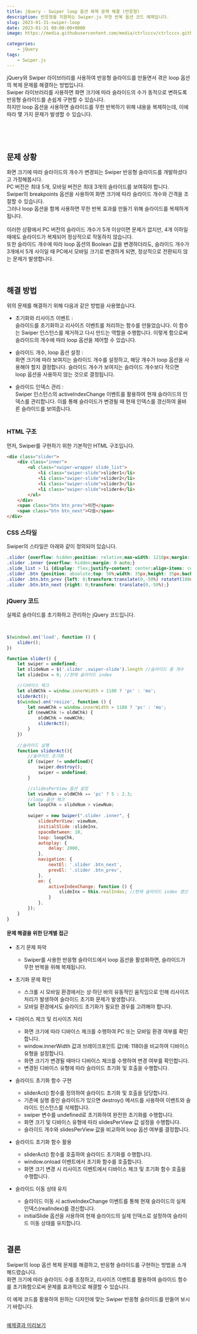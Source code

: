 ```yaml
---
title: jQuery - Swiper loop 옵션 복제 문제 해결 (반응형)
description: 반응형을 지원하는 Swiper.js 무한 반복 옵션 코드 예제입니다.
slug: 2023-01-31-swiper-loop
date: 2023-01-31 00:00:00+0000
image: https://media.githubusercontent.com/media/ctrlcccv/ctrlcccv.github.io/master/assets/img/post/swiper-loop.webp

categories:
    - jQuery
tags:
    - Swiper.js
---
```


jQuery와 Swiper 라이브러리를 사용하여 반응형 슬라이드를 만들면서 겪은 loop 옵션의 복제 문제를 해결하는 방법입니다.  
Swiper 라이브러리를 사용하면 화면 크기에 따라 슬라이드의 수가 동적으로 변하도록 반응형 슬라이드를 손쉽게 구현할 수 있습니다.   
하지만 loop 옵션을 사용하면 슬라이드를 무한 반복하기 위해 내용을 복제하는데, 이에 따라 몇 가지 문제가 발생할 수 있습니다.  

<br>

<ins class="adsbygoogle"
     style="display:block; text-align:center;"
     data-ad-layout="in-article"
     data-ad-format="fluid"
     data-ad-client="ca-pub-8535540836842352"
     data-ad-slot="2974559225"></ins>
<script>
     (adsbygoogle = window.adsbygoogle || []).push({});
</script>


<br>

## 문제 상황
화면 크기에 따라 슬라이드의 개수가 변경되는 Swiper 반응형 슬라이드를 개발하셨다고 가정해봅시다.   
PC 버전은 최대 5개, 모바일 버전은 최대 3개의 슬라이드를 보여줘야 합니다.  
Swiper의 breakpoints 옵션을 사용하여 화면 크기에 따라 슬라이드 개수와 간격을 조절할 수 있습니다.   
그러나 loop 옵션을 함께 사용하면 무한 반복 효과를 만들기 위해 슬라이드를 복제하게 됩니다.  
<br>
이러한 상황에서 PC 버전의 슬라이드 개수가 5개 이상이면 문제가 없지만, 4개 이하일 때에도 슬라이드가 복제되어 정상적으로 작동하지 않습니다.  
또한 슬라이드 개수에 따라 loop 옵션의 Boolean 값을 변경하더라도, 슬라이드 개수가 3개에서 5개 사이일 때 PC에서 모바일 크기로 변경하게 되면, 정상적으로 전환되지 않는 문제가 발생합니다.  

<br>

## 해결 방법
위의 문제를 해결하기 위해 다음과 같은 방법을 사용했습니다.

- 초기화와 리사이즈 이벤트 :  
슬라이드를 초기화하고 리사이즈 이벤트를 처리하는 함수를 만들었습니다. 이 함수는 Swiper 인스턴스를 제거하고 다시 만드는 역할을 수행합니다. 이렇게 함으로써 슬라이드의 개수에 따라 loop 옵션을 제어할 수 있습니다.

- 슬라이드 개수, loop 옵션 설정 :  
화면 크기에 따라 보여지는 슬라이드 개수를 설정하고, 해당 개수가 loop 옵션을 사용해야 할지 결정합니다. 슬라이드 개수가 보여지는 슬라이드 개수보다 작으면 loop 옵션을 사용하지 않는 것으로 결정됩니다.

- 슬라이드 인덱스 관리 :  
Swiper 인스턴스의 activeIndexChange 이벤트를 활용하여 현재 슬라이드의 인덱스를 관리합니다. 이를 통해 슬라이드가 변경될 때 현재 인덱스를 갱신하여 올바른 슬라이드를 보여줍니다.
<br><br>

### HTML 구조

먼저, Swiper를 구현하기 위한 기본적인 HTML 구조입니다.

```html
<div class="slider">
    <div class="inner">
        <ul class="swiper-wrapper slide_list">
            <li class="swiper-slide">slider1</li>
            <li class="swiper-slide">slider2</li>
            <li class="swiper-slide">slider3</li>
            <li class="swiper-slide">slider4</li>
        </ul>
    </div>
    <span class="btn btn_prev">이전</span>
    <span class="btn btn_next">다음</span>
</div>
```

### CSS 스타일

Swiper의 스타일은 아래와 같이 정의되어 있습니다.

```css
.slider {overflow: hidden;position: relative;max-width: 1210px;margin: 50px auto;padding: 0 60px;}
.slider .inner {overflow: hidden;margin: 0 auto;}
.slide_list > li {display: flex;justify-content: center;align-items: center; height: 150px;background: #8ab4f8;font-size: 20px;color: #000;text-align: center;}
.slider .btn {position: absolute;top: 50%;width: 35px;height: 35px;background:url('images/arrow.png') center center no-repeat;background-size: cover;text-indent: -999em;cursor: pointer;}
.slider .btn.btn_prev {left: 0;transform:translate(0,-50%) rotateY(180deg);}
.slider .btn.btn_next {right: 0;transform: translate(0,-50%);}
```

### jQuery 코드

실제로 슬라이드를 초기화하고 관리하는 jQuery 코드입니다.

<br>

<ins class="adsbygoogle"
     style="display:block; text-align:center;"
     data-ad-layout="in-article"
     data-ad-format="fluid"
     data-ad-client="ca-pub-8535540836842352"
     data-ad-slot="2974559225"></ins>
<script>
     (adsbygoogle = window.adsbygoogle || []).push({});
</script>


```js
$(window).on('load', function () {
    slider();  
})

function slider() {
    let swiper = undefined;
    let slideNum = $('.slider .swiper-slide').length //슬라이드 총 개수
    let slideInx = 0; //현재 슬라이드 index

    //디바이스 체크
    let oldWChk = window.innerWidth > 1180 ? 'pc' : 'mo';
    sliderAct();
    $(window).on('resize', function () {
        let newWChk = window.innerWidth > 1180 ? 'pc' : 'mo';
        if (newWChk != oldWChk) {
            oldWChk = newWChk;
            sliderAct();
        }
    })
    
    //슬라이드 실행
    function sliderAct(){
        //슬라이드 초기화 
        if (swiper != undefined){ 
            swiper.destroy();
            swiper = undefined;
        }

        //slidesPerView 옵션 설정
        let viewNum = oldWChk == 'pc' ? 5 : 2.3;
        //loop 옵션 체크
        let loopChk = slideNum > viewNum;
        
        swiper = new Swiper(".slider .inner", {
            slidesPerView: viewNum,
            initialSlide :slideInx,
            spaceBetween: 10,
            loop: loopChk,
            autoplay: {
                delay: 2000,
            },
            navigation: {
                nextEl: '.slider .btn_next',
                prevEl: '.slider .btn_prev',
            },
            on: {
                activeIndexChange: function () {
                    slideInx = this.realIndex; //현재 슬라이드 index 갱신
                }
            },
        });
    }
}

```
#### 문제 해결을 위한 단계별 접근

* 초기 문제 파악  
  * Swiper를 사용한 반응형 슬라이드에서 loop 옵션을 활성화하면, 슬라이드가 무한 반복을 위해 복제됩니다.  

* 초기화 문제 확인  
  * 스크롤 시 모바일 환경에서는 상·하단 바의 유동적인 움직임으로 인해 리사이즈 처리가 발생하여 슬라이드 초기화 문제가 발생합니다.
  * 모바일 환경에서도 슬라이드 초기화가 필요한 경우를 고려해야 합니다.  

* 디바이스 체크 및 리사이즈 처리
  * 화면 크기에 따라 디바이스 체크를 수행하여 PC 또는 모바일 환경 여부를 확인합니다.
  * window.innerWidth 값과 브레이크포인트 값(예: 1180)을 비교하여 디바이스 유형을 설정합니다.
  * 화면 크기가 변경될 때마다 디바이스 체크를 수행하여 변경 여부를 확인합니다.
  * 변경된 디바이스 유형에 따라 슬라이드 초기화 및 호출을 수행합니다.  

* 슬라이드 초기화 함수 구현
  * sliderAct() 함수를 정의하여 슬라이드 초기화 및 호출을 담당합니다.
  * 기존에 실행 중인 슬라이드가 있으면 destroy() 메서드를 사용하여 이벤트와 슬라이드 인스턴스를 삭제합니다.
  * swiper 변수를 undefined로 초기화하여 완전한 초기화를 수행합니다.
  * 화면 크기 및 디바이스 유형에 따라 slidesPerView 값 설정을 수행합니다.
  * 슬라이드 개수와 slidesPerView 값을 비교하여 loop 옵션 여부를 결정합니다.  

* 슬라이드 초기화 함수 활용
  * sliderAct() 함수를 호출하여 슬라이드 초기화를 수행합니다.
  * window.onload 이벤트에서 초기화 함수를 호출합니다.
  * 화면 크기 변경 시 리사이즈 이벤트에서 디바이스 체크 및 초기화 함수 호출을 수행합니다.  

* 슬라이드 이동 상태 유지
  * 슬라이드 이동 시 activeIndexChange 이벤트를 통해 현재 슬라이드의 실제 인덱스(realIndex)를 갱신합니다.
  * initialSlide 옵션을 사용하여 현재 슬라이드의 실제 인덱스로 설정하여 슬라이드 이동 상태를 유지합니다.
<br><br>


## 결론
Swiper의 loop 옵션 복제 문제를 해결하고, 반응형 슬라이드를 구현하는 방법을 소개해드렸습니다.   
화면 크기에 따라 슬라이드 수를 조정하고, 리사이즈 이벤트를 활용하여 슬라이드 함수를 초기화함으로써 문제를 효과적으로 해결할 수 있습니다.  

이 예제 코드를 활용하여 원하는 디자인에 맞는 Swiper 반응형 슬라이드를 만들어 보시기 바랍니다.  
<br>

<div class="btn_wrap">
    <a target="_blank" href="/ctrlcccv-demo/2023-01-31-swiper-loop/">예제결과 미리보기</a>
</div>

